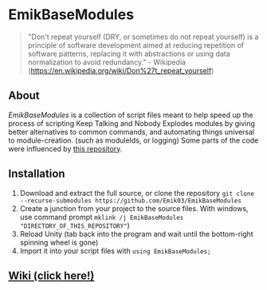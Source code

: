# EmikBaseModules

> "Don't repeat yourself (DRY, or sometimes do not repeat yourself) is a principle of software development aimed at reducing repetition of software patterns, replacing it with abstractions or using data normalization to avoid redundancy." - Wikipedia (https://en.wikipedia.org/wiki/Don%27t_repeat_yourself)

## About

_EmikBaseModules_ is a collection of script files meant to help speed up the process of scripting Keep Talking and Nobody Explodes modules by giving better alternatives to common commands, and automating things universal to module-creation. (such as moduleIds, or logging)
Some parts of the code were influenced by [this repository](https://github.com/Qkrisi/ktane-module-utils).

## Installation

1. Download and extract the full source, or clone the repository ``git clone --recurse-submodules https://github.com/Emik03/EmikBaseModules``
2. Create a junction from your project to the source files. With windows, use command prompt ``mklink /j EmikBaseModules "DIRECTORY_OF_THIS_REPOSITORY"``)
3. Reload Unity (tab back into the program and wait until the bottom-right spinning wheel is gone)
4. Import it into your script files with ``using EmikBaseModules;``

## [Wiki (click here!)](https://github.com/Emik03/EmikBaseModules/wiki)
